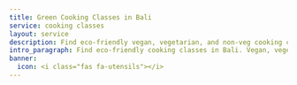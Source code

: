 ```yaml
---
title: Green Cooking Classes in Bali
service: cooking classes
layout: service
description: Find eco-friendly vegan, vegetarian, and non-veg cooking classes in Bali with our free green business directory.
intro_paragraph: Find eco-friendly cooking classes in Bali. Vegan, vegetarian, and non-veg cooking classes are listed here, ensuring your course will be a tasty and environmentally conscious one.
banner:
  icon: <i class="fas fa-utensils"></i>
---
```

